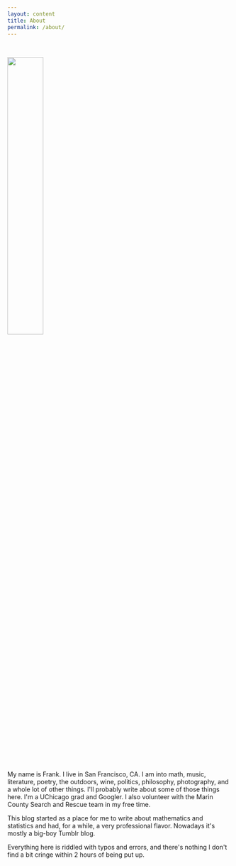 ```yaml
---
layout: content
title: About
permalink: /about/
---
```


<br>
<p align="left">
  <img src="https://frankwang95.github.io/assets/about_photo.jpg" width="40%">
</p>
<br>

My name is Frank. I live in San Francisco, CA. I am into math, music, literature, poetry, the outdoors, wine, politics, philosophy, photography, and a whole lot of other things. I'll probably write about some of those things here. I'm a UChicago grad and Googler. I also volunteer with the Marin County Search and Rescue team in my free time.

This blog started as a place for me to write about mathematics and statistics and had, for a while, a very professional flavor. Nowadays it's mostly a big-boy Tumblr blog.

Everything here is riddled with typos and errors, and there's nothing I don't find a bit cringe within 2 hours of being put up.
